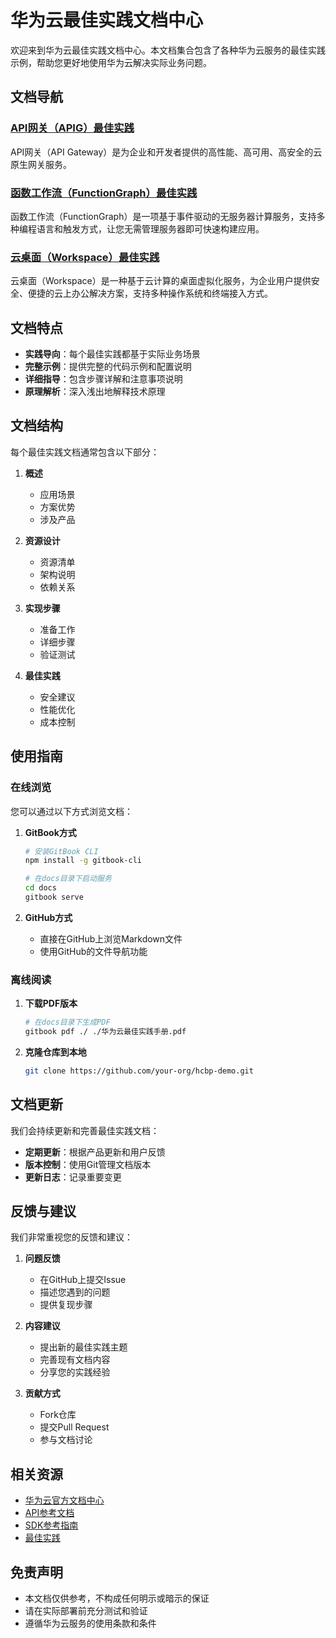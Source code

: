 # 华为云最佳实践文档中心

欢迎来到华为云最佳实践文档中心。本文档集合包含了各种华为云服务的最佳实践示例，帮助您更好地使用华为云解决实际业务问题。

## 文档导航

### [API网关（APIG）最佳实践](apig/index.md)

API网关（API Gateway）是为企业和开发者提供的高性能、高可用、高安全的云原生网关服务。

### [函数工作流（FunctionGraph）最佳实践](fgs/index.md)

函数工作流（FunctionGraph）是一项基于事件驱动的无服务器计算服务，支持多种编程语言和触发方式，让您无需管理服务器即可快速构建应用。

### [云桌面（Workspace）最佳实践](workspace/index.md)

云桌面（Workspace）是一种基于云计算的桌面虚拟化服务，为企业用户提供安全、便捷的云上办公解决方案，支持多种操作系统和终端接入方式。

## 文档特点

- **实践导向**：每个最佳实践都基于实际业务场景
- **完整示例**：提供完整的代码示例和配置说明
- **详细指导**：包含步骤详解和注意事项说明
- **原理解析**：深入浅出地解释技术原理

## 文档结构

每个最佳实践文档通常包含以下部分：

1. **概述**
   - 应用场景
   - 方案优势
   - 涉及产品

2. **资源设计**
   - 资源清单
   - 架构说明
   - 依赖关系

3. **实现步骤**
   - 准备工作
   - 详细步骤
   - 验证测试

4. **最佳实践**
   - 安全建议
   - 性能优化
   - 成本控制

## 使用指南

### 在线浏览

您可以通过以下方式浏览文档：

1. **GitBook方式**
   ```bash
   # 安装GitBook CLI
   npm install -g gitbook-cli
   
   # 在docs目录下启动服务
   cd docs
   gitbook serve
   ```

2. **GitHub方式**
   - 直接在GitHub上浏览Markdown文件
   - 使用GitHub的文件导航功能

### 离线阅读

1. **下载PDF版本**
   ```bash
   # 在docs目录下生成PDF
   gitbook pdf ./ ./华为云最佳实践手册.pdf
   ```

2. **克隆仓库到本地**
   ```bash
   git clone https://github.com/your-org/hcbp-demo.git
   ```

## 文档更新

我们会持续更新和完善最佳实践文档：

- **定期更新**：根据产品更新和用户反馈
- **版本控制**：使用Git管理文档版本
- **更新日志**：记录重要变更

## 反馈与建议

我们非常重视您的反馈和建议：

1. **问题反馈**
   - 在GitHub上提交Issue
   - 描述您遇到的问题
   - 提供复现步骤

2. **内容建议**
   - 提出新的最佳实践主题
   - 完善现有文档内容
   - 分享您的实践经验

3. **贡献方式**
   - Fork仓库
   - 提交Pull Request
   - 参与文档讨论

## 相关资源

- [华为云官方文档中心](https://support.huaweicloud.com/)
- [API参考文档](https://support.huaweicloud.com/api-apig/apig-api-180713009.html)
- [SDK参考指南](https://support.huaweicloud.com/sdkreference-apig/apig-sdk-180713004.html)
- [最佳实践](https://support.huaweicloud.com/bestpractice-apig/apig-bp-180307001.html)

## 免责声明

- 本文档仅供参考，不构成任何明示或暗示的保证
- 请在实际部署前充分测试和验证
- 遵循华为云服务的使用条款和条件

